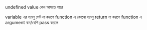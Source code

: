 undefined value কেন আসতে পারে

variable এর ভ্যালু সেট না করলে
function এ কোনো ভ্যালু return না করলে
function এ argument কম/বেশি pass করলে